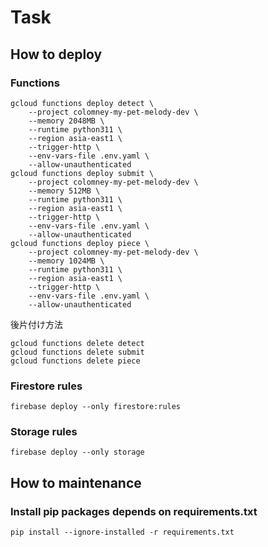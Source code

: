 # Task

## How to deploy

### Functions

```shell
gcloud functions deploy detect \
    --project colomney-my-pet-melody-dev \
    --memory 2048MB \
    --runtime python311 \
    --region asia-east1 \
    --trigger-http \
    --env-vars-file .env.yaml \
    --allow-unauthenticated
gcloud functions deploy submit \
    --project colomney-my-pet-melody-dev \
    --memory 512MB \
    --runtime python311 \
    --region asia-east1 \
    --trigger-http \
    --env-vars-file .env.yaml \
    --allow-unauthenticated
gcloud functions deploy piece \
    --project colomney-my-pet-melody-dev \
    --memory 1024MB \
    --runtime python311 \
    --region asia-east1 \
    --trigger-http \
    --env-vars-file .env.yaml \
    --allow-unauthenticated
```

後片付け方法

```shell
gcloud functions delete detect
gcloud functions delete submit
gcloud functions delete piece
```

### Firestore rules

```shell
firebase deploy --only firestore:rules
```

### Storage rules

```shell
firebase deploy --only storage
```

## How to maintenance

### Install pip packages depends on requirements.txt

```shell
pip install --ignore-installed -r requirements.txt
```
